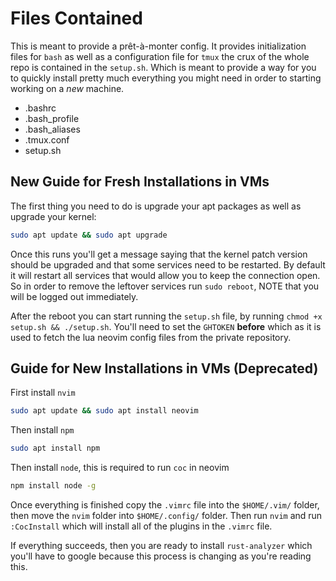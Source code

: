 # Files Contained
This is meant to provide a prêt-à-monter config. It provides initialization files for `bash` as well as a configuration file for `tmux` the crux of the whole repo is contained in the `setup.sh`. Which is meant to provide a way for you to quickly install pretty much everything you might need in order to starting working on a *new* machine.

- .bashrc
- .bash_profile
- .bash_aliases
- .tmux.conf
- setup.sh


## New Guide for Fresh Installations in VMs
The first thing you need to do is upgrade your apt packages as well as upgrade your kernel:
```bash
sudo apt update && sudo apt upgrade
```

Once this runs you'll get a message saying that the kernel patch version should be upgraded and that some services need to be restarted. By default it will restart all services that would allow you to keep the connection open. So in order to remove the leftover services run `sudo reboot`, NOTE that you will be logged out immediately.

After the reboot you can start running the `setup.sh` file, by running `chmod +x setup.sh && ./setup.sh`. You'll need to set the `GHTOKEN` **before** which as it is used to fetch the lua neovim config files from the private repository.

## Guide for New Installations in VMs (Deprecated)
First install `nvim`

```bash
sudo apt update && sudo apt install neovim
```

Then install `npm`

```bash
sudo apt install npm
```

Then install `node`, this is required to run `coc` in neovim

```bash
npm install node -g
```

Once everything is finished copy the `.vimrc` file into the `$HOME/.vim/` folder, then move the `nvim` folder into `$HOME/.config/` folder. Then run `nvim` and run `:CocInstall` which will install all of the plugins in the `.vimrc` file.

If everything succeeds, then you are ready to install `rust-analyzer` which you'll have to google because this process is changing as you're reading this.

